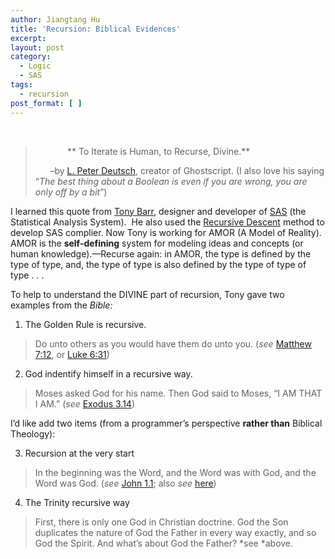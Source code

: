 ```yaml
---
author: Jiangtang Hu
title: 'Recursion: Biblical Evidences'
excerpt:
layout: post
category:
  - Logic
  - SAS
tags:
  - recursion
post_format: [ ]
---
```

                     

>              ** To Iterate is Human, to Recurse, Divine.**  
> 
>       –by [L. Peter Deutsch][1], creator of Ghostscript. (I also love his saying “*The best thing about a Boolean is even if you are wrong, you are only off by a bit*”)

I learned this quote from [Tony Barr][2], designer and developer of [SAS][3] (the Statistical Analysis System).  He also used the [Recursive Descent][4] method to develop SAS complier. Now Tony is working for AMOR (A Model of Reality). AMOR is the **self-defining** system for modeling ideas and concepts (or human knowledge).—Recurse again: in AMOR, the type is defined by the type of type, and, the type of type is also defined by the type of type of type . . .

To help to understand the DIVINE part of recursion, Tony gave two examples from the *Bible:*

1. The Golden Rule is recursive.

> Do unto others as you would have them do unto you. (*see* [Matthew 7:12][5], or [Luke 6:31][6])

2. God indentify himself in a recursive way.

> Moses asked God for his name. Then God said to Moses, “I AM THAT I AM.” (*see* [Exodus 3.14][7])

I’d like add two items (from a programmer’s perspective **rather than** Biblical Theology):

3. Recursion at the very start

> In the beginning was the Word, and the Word was with God, and the Word was God. (*see* [John 1.1][8]; also *see* [here][9])

4. The Trinity recursive way

> First, there is only one God in Christian doctrine. God the Son duplicates the nature of God the Father in every way exactly, and so God the Spirit. And what’s about God the Father? *see *above.

 [1]: http://en.wikipedia.org/wiki/L._Peter_Deutsch
 [2]: http://en.wikipedia.org/wiki/Anthony_James_Barr
 [3]: http://en.wikipedia.org/wiki/SAS_(software)
 [4]: http://en.wikipedia.org/wiki/Recursive_descent_parser
 [5]: http://en.wikisource.org/wiki/Bible_(King_James)/Matthew#7:12
 [6]: http://en.wikisource.org/wiki/Bible_(King_James)/Luke#6:31
 [7]: http://www.sacred-texts.com/bib/kjv/exo003.htm
 [8]: http://bible.cc/john/1-1.htm
 [9]: http://www.wired.com/wired/archive/10.12/holytech_pr.html